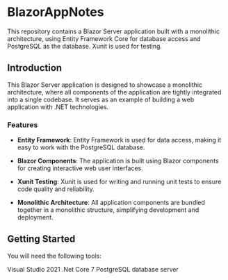# BlazorAppNotes
This repository contains a Blazor Server application built with a monolithic architecture, using Entity Framework Core for database access and PostgreSQL as the database. Xunit is used for testing.
## Introduction

This Blazor Server application is designed to showcase a monolithic architecture, where all components of the application are tightly integrated into a single codebase. It serves as an example of building a web application with .NET technologies.

### Features

- **Entity Framework**: Entity Framework is used for data access, making it easy to work with the PostgreSQL database.

- **Blazor Components**: The application is built using Blazor components for creating interactive web user interfaces.

- **Xunit Testing**: Xunit is used for writing and running unit tests to ensure code quality and reliability.

- **Monolithic Architecture**: All application components are bundled together in a monolithic structure, simplifying development and deployment.

## Getting Started
You will need the following tools:

Visual Studio 2021
.Net Core 7
PostgreSQL database server
